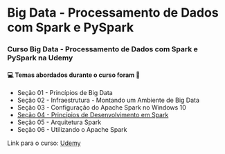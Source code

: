 # Big Data - Processamento de Dados com Spark e PySpark
### Curso Big Data - Processamento de Dados com Spark e PySpark na Udemy
#### :computer: Temas abordados durante o curso foram :rocket:
- Seção 01 - Princípios de Big Data
- Seção 02 - Infraestrutura - Montando um Ambiente de Big Data
- Seção 03 - Configuração do Apache Spark no Windows 10
- [Seção 04 - Princípios de Desenvolvimento em Spark](https://github.com/romulovieira777/Big_Data_Processamento_de_Dados_com_Spark_e_PySpark/tree/main/Se%C3%A7%C3%A3o%2004%20-%20Princ%C3%ADpios%20de%20Desenvolvimento%20em%20Spark)
- Seção 05 - Arquitetura Spark
- Seção 06 - Utilizando o Apache Spark

Link para o curso: [Udemy](https://www.udemy.com/course/big-data-com-apache-spark-e-pyspark/)
